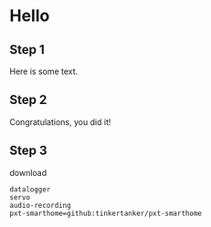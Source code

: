 # Hello

## Step 1

Here is some text.

## Step 2

Congratulations, you did it! 

## Step 3

download

```package
datalogger
servo
audio-recording
pxt-smarthome=github:tinkertanker/pxt-smarthome
```